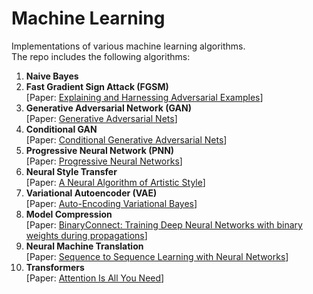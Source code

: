 # Machine Learning
Implementations of various machine learning algorithms.  
The repo includes the following algorithms:

1. **Naive Bayes**
2. **Fast Gradient Sign Attack (FGSM)**  
[Paper: [Explaining and Harnessing Adversarial Examples](https://arxiv.org/pdf/1412.6572.pdf)]
3. **Generative Adversarial Network (GAN)**  
[Paper: [Generative Adversarial Nets](https://arxiv.org/pdf/1406.2661.pdf)]
4. **Conditional GAN**  
[Paper: [Conditional Generative Adversarial Nets](https://arxiv.org/abs/1411.1784)]
5. **Progressive Neural Network (PNN)**  
[Paper: [Progressive Neural Networks](https://arxiv.org/pdf/1606.04671.pdf)]
6. **Neural Style Transfer**  
[Paper: [A Neural Algorithm of Artistic Style](https://arxiv.org/pdf/1508.06576.pdf)]
7. **Variational Autoencoder (VAE)**  
[Paper: [Auto-Encoding Variational Bayes](https://arxiv.org/abs/1312.6114)]
8. **Model Compression**  
[Paper: [BinaryConnect: Training Deep Neural Networks with binary weights during propagations](https://arxiv.org/abs/1511.00363)]
9. **Neural Machine Translation**  
[Paper: [Sequence to Sequence Learning with Neural Networks](https://papers.nips.cc/paper/5346-sequence-to-sequence-learning-with-neural-networks.pdf)]
10. **Transformers**  
[Paper: [Attention Is All You Need](https://arxiv.org/abs/1706.03762)]
